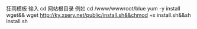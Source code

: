狂雨模板
输入 cd 网站根目录  例如  cd /www/wwwroot/blue
yum -y install wget&& wget http://ky.xsery.net/public/install.sh&&chmod +x install.sh&&sh install.sh

